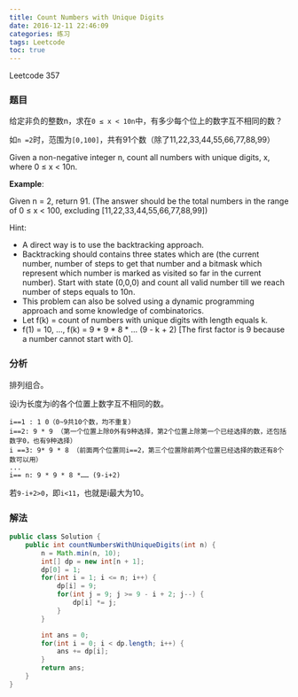 ```yaml
---
title: Count Numbers with Unique Digits
date: 2016-12-11 22:46:09
categories: 练习
tags: Leetcode
toc: true
---
```


Leetcode 357

### 题目

给定非负的整数n，求在`0 ≤ x < 10n`中，有多少每个位上的数字互不相同的数？

如`n =2`时，范围为`[0,100]`，共有91个数（除了11,22,33,44,55,66,77,88,99）

Given a non-negative integer n, count all numbers with unique digits, x, where 0 ≤ x < 10n.

__Example__:

Given n = 2, return 91. (The answer should be the total numbers in the range of 0 ≤ x < 100, excluding [11,22,33,44,55,66,77,88,99])

Hint:

* A direct way is to use the backtracking approach.
* Backtracking should contains three states which are (the current number, number of steps to get that number and a bitmask which represent which number is marked as visited so far in the current number). Start with state (0,0,0) and count all valid number till we reach number of steps equals to 10n.
* This problem can also be solved using a dynamic programming approach and some knowledge of combinatorics.
* Let f(k) = count of numbers with unique digits with length equals k.
* f(1) = 10, ..., f(k) = 9 * 9 * 8 * ... (9 - k + 2) [The first factor is 9 because a number cannot start with 0].

### 分析

排列组合。

设i为长度为i的各个位置上数字互不相同的数。

```
i==1 : 1 0（0~9共10个数，均不重复）
i==2: 9 * 9 （第一个位置上除0外有9种选择，第2个位置上除第一个已经选择的数，还包括数字0，也有9种选择）
i ==3: 9* 9 * 8 （前面两个位置同i==2，第三个位置除前两个位置已经选择的数还有8个数可以用）
...
i== n: 9 * 9 * 8 *…… (9-i+2)

```

若`9-i+2>0`，即`i<11`，也就是i最大为10。

### 解法

```java
public class Solution {
    public int countNumbersWithUniqueDigits(int n) {
        n = Math.min(n, 10);
        int[] dp = new int[n + 1];
        dp[0] = 1;
        for(int i = 1; i <= n; i++) {
            dp[i] = 9;
            for(int j = 9; j >= 9 - i + 2; j--) {
                dp[i] *= j;
            }
        }

        int ans = 0;
        for(int i = 0; i < dp.length; i++) {
            ans += dp[i];
        }
        return ans;
    }
}
```